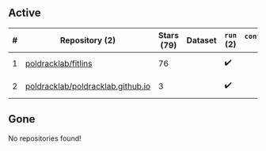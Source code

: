 ## Active
| # | Repository (2) | Stars (79) | Dataset | `run` (2) | `containers-run` | Last Modified |
| --- | --- | --- | --- | --- | --- | --- |
| 1 | [poldracklab/fitlins](https://github.com/poldracklab/fitlins) | 76 |  | :heavy_check_mark: |  | 2025-06-12 21:26:34+00:00 |
| 2 | [poldracklab/poldracklab.github.io](https://github.com/poldracklab/poldracklab.github.io) | 3 |  | :heavy_check_mark: |  | 2025-02-26 22:14:25+00:00 |

## Gone
No repositories found!
